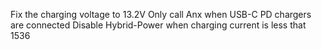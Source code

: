Fix the charging voltage to 13.2V
Only call Anx when USB-C PD chargers are connected
Disable Hybrid-Power when charging current is less that 1536
